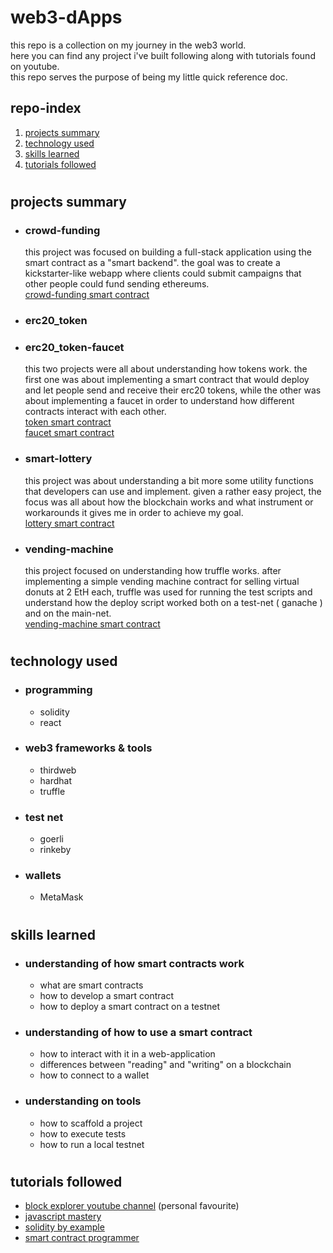 # web3-dApps

this repo is a collection on my journey in the web3 world.  
here you can find any project i've built following along with tutorials found on youtube.  
this repo serves the purpose of being my little quick reference doc.

## repo-index
1. [projects summary](#projects-summary)
2. [technology used](#technology-used)
3. [skills learned](#skills-learned)
4. [tutorials followed](#tutorials-followed)

#
## projects summary

* ### crowd-funding  
    this project was focused on building a full-stack application using the smart contract as a "smart backend". the goal was to create a kickstarter-like webapp where clients could submit campaigns that other people could fund sending ethereums.  
    [crowd-funding smart contract](https://github.com/DeltaNicola/web3-dApps/blob/main/crowd-funding/web3/contracts/CrowdFunding.sol)  


* ### erc20_token  
* ### erc20_token-faucet  
    this two projects were all about understanding how tokens work. the first one was about implementing a smart contract that would deploy and let people send and receive their erc20 tokens, while the other was about implementing a faucet in order to understand how different contracts interact with each other.  
    [token smart contract](https://github.com/DeltaNicola/web3-dApps/blob/main/erc20_token/contracts/DeltaToken.sol)  
    [faucet smart contract](https://github.com/DeltaNicola/web3-dApps/blob/main/erc20_token-faucet/contracts/Faucet.sol)  


* ### smart-lottery  
    this project was about understanding a bit more some utility functions that developers can use and implement. given a rather easy project, the focus was all about how the blockchain works and what instrument or workarounds it gives me in order to achieve my goal.  
    [lottery smart contract](https://github.com/DeltaNicola/web3-dApps/blob/main/smart-lottery/contracts/Lottery.sol)  


* ### vending-machine  
    this project focused on understanding how truffle works. after implementing a simple vending machine contract for selling virtual donuts at 2 EtH each, truffle was used for running the test scripts and understand how the deploy script worked both on a test-net ( ganache ) and on the main-net.  
    [vending-machine smart contract](https://github.com/DeltaNicola/web3-dApps/blob/main/vending-machine/contracts/VendingMachine.sol)  

#
## technology used
* ### programming
    * solidity  
    * react


* ### web3 frameworks & tools
    * thirdweb
    * hardhat
    * truffle


* ### test net
    * goerli
    * rinkeby

* ### wallets
    * MetaMask

#
## skills learned  

* ### understanding of how smart contracts work  
    * what are smart contracts
    * how to develop a smart contract
    * how to deploy a smart contract on a testnet


* ### understanding of how to use a smart contract  
    * how to interact with it in a web-application
    * differences between "reading" and "writing" on a blockchain
    * how to connect to a wallet


* ### understanding on tools
    * how to scaffold a project
    * how to execute tests
    * how to run a local testnet

#
## tutorials followed

* [block explorer youtube channel](https://www.youtube.com/@BlockExplorerMedia) (personal favourite)
* [javascript mastery](https://www.youtube.com/@javascriptmastery/featured)
* [solidity by example](https://solidity-by-example.org/)
* [smart contract programmer](https://www.youtube.com/channel/UCJWh7F3AFyQ_x01VKzr9eyA)
